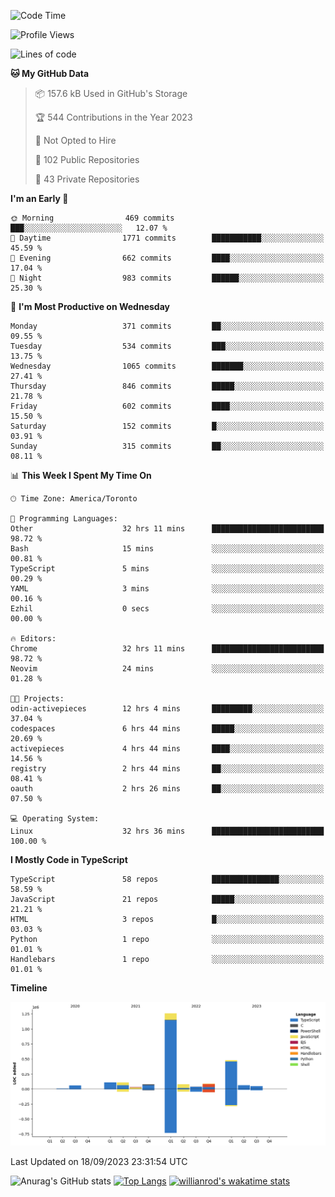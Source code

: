 <!--START_SECTION:waka-->
![Code Time](http://img.shields.io/badge/Code%20Time-609%20hrs%2036%20mins-blue)

![Profile Views](http://img.shields.io/badge/Profile%20Views-0-blue)

![Lines of code](https://img.shields.io/badge/From%20Hello%20World%20I%27ve%20Written-2.4%20million%20lines%20of%20code-blue)

**🐱 My GitHub Data** 

> 📦 157.6 kB Used in GitHub's Storage 
 > 
> 🏆 544 Contributions in the Year 2023
 > 
> 🚫 Not Opted to Hire
 > 
> 📜 102 Public Repositories 
 > 
> 🔑 43 Private Repositories 
 > 
**I'm an Early 🐤** 

```text
🌞 Morning                469 commits         ███░░░░░░░░░░░░░░░░░░░░░░   12.07 % 
🌆 Daytime                1771 commits        ███████████░░░░░░░░░░░░░░   45.59 % 
🌃 Evening                662 commits         ████░░░░░░░░░░░░░░░░░░░░░   17.04 % 
🌙 Night                  983 commits         ██████░░░░░░░░░░░░░░░░░░░   25.30 % 
```
📅 **I'm Most Productive on Wednesday** 

```text
Monday                   371 commits         ██░░░░░░░░░░░░░░░░░░░░░░░   09.55 % 
Tuesday                  534 commits         ███░░░░░░░░░░░░░░░░░░░░░░   13.75 % 
Wednesday                1065 commits        ███████░░░░░░░░░░░░░░░░░░   27.41 % 
Thursday                 846 commits         █████░░░░░░░░░░░░░░░░░░░░   21.78 % 
Friday                   602 commits         ████░░░░░░░░░░░░░░░░░░░░░   15.50 % 
Saturday                 152 commits         █░░░░░░░░░░░░░░░░░░░░░░░░   03.91 % 
Sunday                   315 commits         ██░░░░░░░░░░░░░░░░░░░░░░░   08.11 % 
```


📊 **This Week I Spent My Time On** 

```text
🕑︎ Time Zone: America/Toronto

💬 Programming Languages: 
Other                    32 hrs 11 mins      █████████████████████████   98.72 % 
Bash                     15 mins             ░░░░░░░░░░░░░░░░░░░░░░░░░   00.81 % 
TypeScript               5 mins              ░░░░░░░░░░░░░░░░░░░░░░░░░   00.29 % 
YAML                     3 mins              ░░░░░░░░░░░░░░░░░░░░░░░░░   00.16 % 
Ezhil                    0 secs              ░░░░░░░░░░░░░░░░░░░░░░░░░   00.00 % 

🔥 Editors: 
Chrome                   32 hrs 11 mins      █████████████████████████   98.72 % 
Neovim                   24 mins             ░░░░░░░░░░░░░░░░░░░░░░░░░   01.28 % 

🐱‍💻 Projects: 
odin-activepieces        12 hrs 4 mins       █████████░░░░░░░░░░░░░░░░   37.04 % 
codespaces               6 hrs 44 mins       █████░░░░░░░░░░░░░░░░░░░░   20.69 % 
activepieces             4 hrs 44 mins       ████░░░░░░░░░░░░░░░░░░░░░   14.56 % 
registry                 2 hrs 44 mins       ██░░░░░░░░░░░░░░░░░░░░░░░   08.41 % 
oauth                    2 hrs 26 mins       ██░░░░░░░░░░░░░░░░░░░░░░░   07.50 % 

💻 Operating System: 
Linux                    32 hrs 36 mins      █████████████████████████   100.00 % 
```

**I Mostly Code in TypeScript** 

```text
TypeScript               58 repos            ███████████████░░░░░░░░░░   58.59 % 
JavaScript               21 repos            █████░░░░░░░░░░░░░░░░░░░░   21.21 % 
HTML                     3 repos             █░░░░░░░░░░░░░░░░░░░░░░░░   03.03 % 
Python                   1 repo              ░░░░░░░░░░░░░░░░░░░░░░░░░   01.01 % 
Handlebars               1 repo              ░░░░░░░░░░░░░░░░░░░░░░░░░   01.01 % 
```



**Timeline**

![Lines of Code chart](https://raw.githubusercontent.com/wise-introvert/wise-introvert/master/assets/bar_graph.png)


 Last Updated on 18/09/2023 23:31:54 UTC
<!--END_SECTION:waka-->

![Anurag's GitHub stats](https://github-readme-stats.vercel.app/api?username=wise-introvert&count_private=true&show_icons=true)
[![Top Langs](https://github-readme-stats.vercel.app/api/top-langs/?username=wise-introvert&langs_count=10)](https://github.com/anuraghazra/github-readme-stats)
[![willianrod's wakatime stats](https://github-readme-stats.vercel.app/api/wakatime?username=wiseintrovert)](https://github.com/anuraghazra/github-readme-stats)
